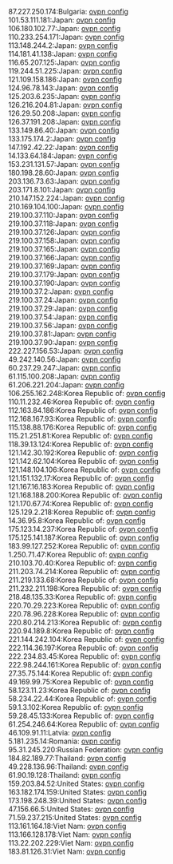 87.227.250.174:Bulgaria: [ovpn config](vpn/87_227_250_174.ovpn)  
101.53.111.181:Japan: [ovpn config](vpn/101_53_111_181.ovpn)  
106.180.102.77:Japan: [ovpn config](vpn/106_180_102_77.ovpn)  
110.233.254.171:Japan: [ovpn config](vpn/110_233_254_171.ovpn)  
113.148.244.2:Japan: [ovpn config](vpn/113_148_244_2.ovpn)  
114.181.41.138:Japan: [ovpn config](vpn/114_181_41_138.ovpn)  
116.65.207.125:Japan: [ovpn config](vpn/116_65_207_125.ovpn)  
119.244.51.225:Japan: [ovpn config](vpn/119_244_51_225.ovpn)  
121.109.158.186:Japan: [ovpn config](vpn/121_109_158_186.ovpn)  
124.96.78.143:Japan: [ovpn config](vpn/124_96_78_143.ovpn)  
125.203.6.235:Japan: [ovpn config](vpn/125_203_6_235.ovpn)  
126.216.204.81:Japan: [ovpn config](vpn/126_216_204_81.ovpn)  
126.29.50.208:Japan: [ovpn config](vpn/126_29_50_208.ovpn)  
126.37.191.208:Japan: [ovpn config](vpn/126_37_191_208.ovpn)  
133.149.86.40:Japan: [ovpn config](vpn/133_149_86_40.ovpn)  
133.175.174.2:Japan: [ovpn config](vpn/133_175_174_2.ovpn)  
147.192.42.22:Japan: [ovpn config](vpn/147_192_42_22.ovpn)  
14.133.64.184:Japan: [ovpn config](vpn/14_133_64_184.ovpn)  
153.231.131.57:Japan: [ovpn config](vpn/153_231_131_57.ovpn)  
180.198.28.60:Japan: [ovpn config](vpn/180_198_28_60.ovpn)  
203.136.73.63:Japan: [ovpn config](vpn/203_136_73_63.ovpn)  
203.171.8.101:Japan: [ovpn config](vpn/203_171_8_101.ovpn)  
210.147.152.224:Japan: [ovpn config](vpn/210_147_152_224.ovpn)  
210.169.104.100:Japan: [ovpn config](vpn/210_169_104_100.ovpn)  
219.100.37.110:Japan: [ovpn config](vpn/219_100_37_110.ovpn)  
219.100.37.118:Japan: [ovpn config](vpn/219_100_37_118.ovpn)  
219.100.37.126:Japan: [ovpn config](vpn/219_100_37_126.ovpn)  
219.100.37.158:Japan: [ovpn config](vpn/219_100_37_158.ovpn)  
219.100.37.165:Japan: [ovpn config](vpn/219_100_37_165.ovpn)  
219.100.37.166:Japan: [ovpn config](vpn/219_100_37_166.ovpn)  
219.100.37.169:Japan: [ovpn config](vpn/219_100_37_169.ovpn)  
219.100.37.179:Japan: [ovpn config](vpn/219_100_37_179.ovpn)  
219.100.37.190:Japan: [ovpn config](vpn/219_100_37_190.ovpn)  
219.100.37.2:Japan: [ovpn config](vpn/219_100_37_2.ovpn)  
219.100.37.24:Japan: [ovpn config](vpn/219_100_37_24.ovpn)  
219.100.37.29:Japan: [ovpn config](vpn/219_100_37_29.ovpn)  
219.100.37.54:Japan: [ovpn config](vpn/219_100_37_54.ovpn)  
219.100.37.56:Japan: [ovpn config](vpn/219_100_37_56.ovpn)  
219.100.37.81:Japan: [ovpn config](vpn/219_100_37_81.ovpn)  
219.100.37.90:Japan: [ovpn config](vpn/219_100_37_90.ovpn)  
222.227.156.53:Japan: [ovpn config](vpn/222_227_156_53.ovpn)  
49.242.140.56:Japan: [ovpn config](vpn/49_242_140_56.ovpn)  
60.237.29.247:Japan: [ovpn config](vpn/60_237_29_247.ovpn)  
61.115.100.208:Japan: [ovpn config](vpn/61_115_100_208.ovpn)  
61.206.221.204:Japan: [ovpn config](vpn/61_206_221_204.ovpn)  
106.255.162.248:Korea Republic of: [ovpn config](vpn/106_255_162_248.ovpn)  
110.11.232.46:Korea Republic of: [ovpn config](vpn/110_11_232_46.ovpn)  
112.163.84.186:Korea Republic of: [ovpn config](vpn/112_163_84_186.ovpn)  
112.168.167.93:Korea Republic of: [ovpn config](vpn/112_168_167_93.ovpn)  
115.138.88.176:Korea Republic of: [ovpn config](vpn/115_138_88_176.ovpn)  
115.21.251.81:Korea Republic of: [ovpn config](vpn/115_21_251_81.ovpn)  
118.39.13.124:Korea Republic of: [ovpn config](vpn/118_39_13_124.ovpn)  
121.142.30.192:Korea Republic of: [ovpn config](vpn/121_142_30_192.ovpn)  
121.142.62.104:Korea Republic of: [ovpn config](vpn/121_142_62_104.ovpn)  
121.148.104.106:Korea Republic of: [ovpn config](vpn/121_148_104_106.ovpn)  
121.151.132.17:Korea Republic of: [ovpn config](vpn/121_151_132_17.ovpn)  
121.167.16.183:Korea Republic of: [ovpn config](vpn/121_167_16_183.ovpn)  
121.168.188.200:Korea Republic of: [ovpn config](vpn/121_168_188_200.ovpn)  
121.170.67.74:Korea Republic of: [ovpn config](vpn/121_170_67_74.ovpn)  
125.129.2.218:Korea Republic of: [ovpn config](vpn/125_129_2_218.ovpn)  
14.36.95.8:Korea Republic of: [ovpn config](vpn/14_36_95_8.ovpn)  
175.123.14.237:Korea Republic of: [ovpn config](vpn/175_123_14_237.ovpn)  
175.125.141.187:Korea Republic of: [ovpn config](vpn/175_125_141_187.ovpn)  
183.99.127.252:Korea Republic of: [ovpn config](vpn/183_99_127_252.ovpn)  
1.250.71.47:Korea Republic of: [ovpn config](vpn/1_250_71_47.ovpn)  
210.103.70.40:Korea Republic of: [ovpn config](vpn/210_103_70_40.ovpn)  
211.203.74.214:Korea Republic of: [ovpn config](vpn/211_203_74_214.ovpn)  
211.219.133.68:Korea Republic of: [ovpn config](vpn/211_219_133_68.ovpn)  
211.232.211.198:Korea Republic of: [ovpn config](vpn/211_232_211_198.ovpn)  
218.48.135.33:Korea Republic of: [ovpn config](vpn/218_48_135_33.ovpn)  
220.70.29.223:Korea Republic of: [ovpn config](vpn/220_70_29_223.ovpn)  
220.78.96.228:Korea Republic of: [ovpn config](vpn/220_78_96_228.ovpn)  
220.80.214.213:Korea Republic of: [ovpn config](vpn/220_80_214_213.ovpn)  
220.94.189.8:Korea Republic of: [ovpn config](vpn/220_94_189_8.ovpn)  
221.144.242.104:Korea Republic of: [ovpn config](vpn/221_144_242_104.ovpn)  
222.114.36.197:Korea Republic of: [ovpn config](vpn/222_114_36_197.ovpn)  
222.234.83.45:Korea Republic of: [ovpn config](vpn/222_234_83_45.ovpn)  
222.98.244.161:Korea Republic of: [ovpn config](vpn/222_98_244_161.ovpn)  
27.35.75.144:Korea Republic of: [ovpn config](vpn/27_35_75_144.ovpn)  
49.169.99.75:Korea Republic of: [ovpn config](vpn/49_169_99_75.ovpn)  
58.123.11.23:Korea Republic of: [ovpn config](vpn/58_123_11_23.ovpn)  
58.234.22.44:Korea Republic of: [ovpn config](vpn/58_234_22_44.ovpn)  
59.1.3.102:Korea Republic of: [ovpn config](vpn/59_1_3_102.ovpn)  
59.28.45.133:Korea Republic of: [ovpn config](vpn/59_28_45_133.ovpn)  
61.254.246.64:Korea Republic of: [ovpn config](vpn/61_254_246_64.ovpn)  
46.109.91.11:Latvia: [ovpn config](vpn/46_109_91_11.ovpn)  
5.181.235.14:Romania: [ovpn config](vpn/5_181_235_14.ovpn)  
95.31.245.220:Russian Federation: [ovpn config](vpn/95_31_245_220.ovpn)  
184.82.189.77:Thailand: [ovpn config](vpn/184_82_189_77.ovpn)  
49.228.136.96:Thailand: [ovpn config](vpn/49_228_136_96.ovpn)  
61.90.19.128:Thailand: [ovpn config](vpn/61_90_19_128.ovpn)  
159.203.84.52:United States: [ovpn config](vpn/159_203_84_52.ovpn)  
163.182.174.159:United States: [ovpn config](vpn/163_182_174_159.ovpn)  
173.198.248.39:United States: [ovpn config](vpn/173_198_248_39.ovpn)  
47.156.66.5:United States: [ovpn config](vpn/47_156_66_5.ovpn)  
71.59.237.215:United States: [ovpn config](vpn/71_59_237_215.ovpn)  
113.161.164.18:Viet Nam: [ovpn config](vpn/113_161_164_18.ovpn)  
113.166.128.178:Viet Nam: [ovpn config](vpn/113_166_128_178.ovpn)  
113.22.202.229:Viet Nam: [ovpn config](vpn/113_22_202_229.ovpn)  
183.81.126.31:Viet Nam: [ovpn config](vpn/183_81_126_31.ovpn)  
